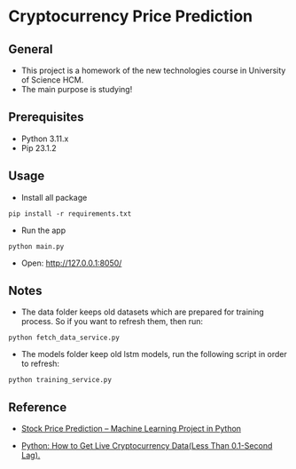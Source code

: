 # Cryptocurrency Price Prediction

## General
- This project is a homework of the new technologies course in University of Science HCM.
- The main purpose is studying!

## Prerequisites
- Python 3.11.x
- Pip 23.1.2

## Usage
- Install all package
```
pip install -r requirements.txt
```

- Run the app
```
python main.py
```

- Open: http://127.0.0.1:8050/

## Notes
- The data folder keeps old datasets which are prepared for training process. So if you want to refresh them, then run:

```
python fetch_data_service.py
```

- The models folder keep old lstm models, run the following script in order to refresh:

```
python training_service.py
```

## Reference
- [Stock Price Prediction – Machine Learning Project in Python](https://data-flair.training/blogs/stock-price-prediction-machine-learning-project-in-python/)

- [Python: How to Get Live Cryptocurrency Data(Less Than 0.1-Second Lag).](https://medium.com/analytics-vidhya/python-how-to-get-bitcoin-data-in-real-time-less-than-1-second-lag-38772da43740)
